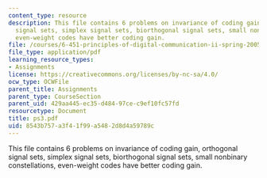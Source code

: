 ```yaml
---
content_type: resource
description: This file contains 6 problems on invariance of coding gain, orthogonal
  signal sets, simplex signal sets, biorthogonal signal sets, small nonbinary constellations,
  even-weight codes have better coding gain.
file: /courses/6-451-principles-of-digital-communication-ii-spring-2005/8543b757a3f41f99a5482d8d4a59789c_ps3.pdf
file_type: application/pdf
learning_resource_types:
- Assignments
license: https://creativecommons.org/licenses/by-nc-sa/4.0/
ocw_type: OCWFile
parent_title: Assignments
parent_type: CourseSection
parent_uid: 429aa445-ec35-d484-97ce-c9ef10fc57fd
resourcetype: Document
title: ps3.pdf
uid: 8543b757-a3f4-1f99-a548-2d8d4a59789c
---
```

This file contains 6 problems on invariance of coding gain, orthogonal signal sets, simplex signal sets, biorthogonal signal sets, small nonbinary constellations, even-weight codes have better coding gain.